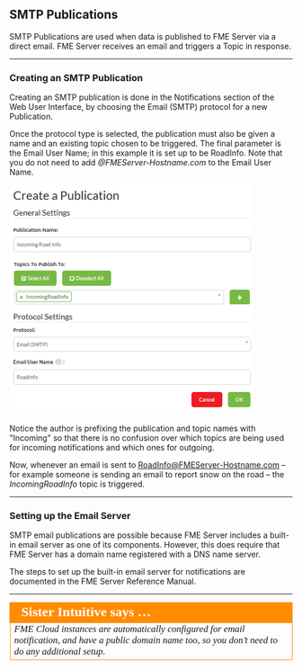 ## SMTP Publications ##

SMTP Publications are used when data is published to FME Server via a direct email. FME Server receives an email and triggers a Topic in response.

---

### Creating an SMTP Publication ##

Creating an SMTP publication is done in the Notifications section of the Web User Interface, by choosing the Email (SMTP) protocol for a new Publication.

Once the protocol type is selected, the publication must also be given a name and an existing topic chosen to be triggered. The final parameter is the Email User Name; in this example it is set up to be RoadInfo. Note that you do not need to add *@FMEServer-Hostname.com* to the Email User Name.

![](./Images/Img4.09.SMTPPublicationSettings.png)

Notice the author is prefixing the publication and topic names with "Incoming" so that there is no confusion over which topics are being used for incoming notifications and which ones for outgoing.

Now, whenever an email is sent to RoadInfo@FMEServer-Hostname.com – for example someone is sending an email to report snow on the road – the *IncomingRoadInfo* topic is triggered.

---

### Setting up the Email Server ###

SMTP email publications are possible because FME Server includes a built-in email server as one of its components. However, this does require that FME Server has a domain name registered with a DNS name server.

The steps to set up the built-in email server for notifications are documented in the FME Server Reference Manual.

---

<table style="border-spacing: 0px">
<tr>
<td style="vertical-align:middle;background-color:darkorange;border: 2px solid darkorange">
<i class="fa fa-quote-left fa-lg fa-pull-left fa-fw" style="color:white;padding-right: 12px;vertical-align:text-top"></i>
<span style="color:white;font-size:x-large;font-weight: bold;font-family:serif">Sister Intuitive says …</span>
</td>
</tr>

<tr>
<td style="border: 1px solid darkorange">
<span style="font-family:serif; font-style:italic; font-size:larger">
FME Cloud instances are automatically configured for email notification, and have a public domain name too, so you don’t need to do any additional setup.
</span>
</td>
</tr>
</table>